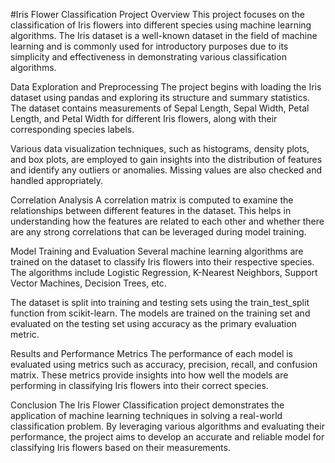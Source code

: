 #Iris Flower Classification Project
Overview
This project focuses on the classification of Iris flowers into different species using machine learning algorithms. The Iris dataset is a well-known dataset in the field of machine learning and is commonly used for introductory purposes due to its simplicity and effectiveness in demonstrating various classification algorithms.

Data Exploration and Preprocessing
The project begins with loading the Iris dataset using pandas and exploring its structure and summary statistics. The dataset contains measurements of Sepal Length, Sepal Width, Petal Length, and Petal Width for different Iris flowers, along with their corresponding species labels.

Various data visualization techniques, such as histograms, density plots, and box plots, are employed to gain insights into the distribution of features and identify any outliers or anomalies. Missing values are also checked and handled appropriately.

Correlation Analysis
A correlation matrix is computed to examine the relationships between different features in the dataset. This helps in understanding how the features are related to each other and whether there are any strong correlations that can be leveraged during model training.

Model Training and Evaluation
Several machine learning algorithms are trained on the dataset to classify Iris flowers into their respective species. The algorithms include Logistic Regression, K-Nearest Neighbors, Support Vector Machines, Decision Trees, etc.

The dataset is split into training and testing sets using the train_test_split function from scikit-learn. The models are trained on the training set and evaluated on the testing set using accuracy as the primary evaluation metric.

Results and Performance Metrics
The performance of each model is evaluated using metrics such as accuracy, precision, recall, and confusion matrix. These metrics provide insights into how well the models are performing in classifying Iris flowers into their correct species.

Conclusion
The Iris Flower Classification project demonstrates the application of machine learning techniques in solving a real-world classification problem. By leveraging various algorithms and evaluating their performance, the project aims to develop an accurate and reliable model for classifying Iris flowers based on their measurements.

